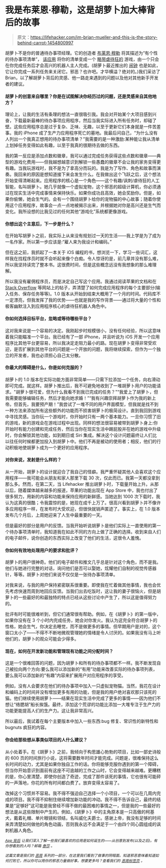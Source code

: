 # 我是布莱恩·穆勒，这是胡萝卜加大棒背后的故事

> 原文：<https://lifehacker.com/im-brian-mueller-and-this-is-the-story-behind-carrot-1454800997>

胡萝卜不是你的普通待办事项经理。它的创造者 [布莱恩·穆勒](https://twitter.com/brianmueller333) 将其描述为“有个性的待办事项清单”， [该应用](https://itunes.apple.com/us/app/carrot-to-do/id591840203) 将你的清单变成一个 [略带虐待狂的](https://lifehacker.com/carrot-turns-your-to-do-list-into-a-slightly-sadistic-g-5978354) 游戏，由一个只会在你完成任务后才会高兴的机器人主人完成。(胡萝卜最近推出的 [闹钟](http://lifehacker.com/carrot-alarm-turns-your-morning-routine-into-a-sadistic-1140607638) 也是如此，它让你完成一系列任务来关闭它。邪恶？也许吧。才华横溢？绝对的。)我们采访了 Brian，以了解胡萝卜背后的灵感、他一路走来遇到的问题以及他对其他新手开发者的建议。



#### 胡萝卜的创意来自哪里？你是在试图解决你经历过的问题，还是灵感来自其他地方？

理论上，让我的生活有条理的想法一直很吸引我。我会对开始某个大项目感到兴奋，下载最新最棒的待办事项应用程序，然后当我实际进入所有任务时，却碰了壁。这些应用程序总是过于复杂、乏味、无趣，以至于更新它们本身就是一件苦差事。我的 iPhone 成了生产力应用程序死亡的墓地。我最后问自己，“为什么没有人列出一个我真正想用的待办事项清单？”我需要的是一种激励:某种能让我从清单上划掉任务变得如此有趣，以至于我真的很期待去做的东西。

我的第一反应是添加点数和徽章，我可以通过完成任务获得这些点数和徽章——典型的游戏化费用——但我越想越意识到解锁一些愚蠢的徽章不会让我的家务变得更有趣。当我玩游戏时，我不是为了拿高分而玩的。我是为了写作、角色和故事而演奏。我回来的原因是想知道接下来会发生什么。在我做出这个飞跃之后，这个想法开始变得清晰起来。应用程序的核心是一个角色——这个有趣/讽刺/虐待狂的人工智能，名叫胡萝卜。她几乎就像一个虚拟宠物，这个邪恶的超级计算机，你必须通过在现实生活中完成事情来保持快乐。如果你成功且高效，她会奖励你。但是，如果你偷懒，她会生气的。会有一个围绕胡萝卜给你的宠物猫的中心故事；随着你使用这个应用程序，故事会一点一点地被揭示出来，并根据她对你是高兴还是生气而变化。我所设想的比我见过的任何其他“游戏化”系统都更像游戏。

#### 你想出这个主意后，下一步是什么？

在开始写胡萝卜之前，我实际上从来没有规划过一天的生活——我上学是为了成为一名作家。所以第一步应该是:“雇人来为我设计和编码。”

但在这之前，我抓起了一本关于 iOS 编程的书，想浏览一下，学习一些词汇，这样我在找程序员时就不会听起来像个白痴。令人惊讶的是，前几章并没有那么难，所以我坚持读完了整本书。这很费时间，但是这些概念远没有我想象的那么难理解。

所以我没有雇佣程序员，而是决定自己写这个应用。我通过阅读苹果的文档和在 [Stack Overflow](http://lifehacker.com/crowdhacker) 等网站上的帖子，弄清楚了如何完成应用程序的每个主要部分(输入任务、保存任务等等)。1.0 版本从开始到结束大概用了一个月的时间。代码库不一定漂亮，但我发挥了我的优势——也就是我的写作背景——通过将大量的个性和极客幽默注入到应用程序核心的虐待狂机器人角色中。

#### 你如何选择目标平台，忽略或等待哪些平台？

这对我来说是一个容易的决定。我刚起步时规模很小，没有任何经验，所以这意味着我只能瞄准一个平台。我已经有了一部 iPhone，并且听说为 iOS 开发一个应用程序比其他平台更容易，所以我决定走阻力最小的路。现在胡萝卜变得非常受欢迎，是否扩展到其他平台的问题是一个开放的问题，我将继续探索，但作为一个独立的开发者，我也必须担心自己太分散。

#### 你最大的障碍是什么，你是如何克服的？

胡萝卜的 1.0 版本在实际功能方面非常简单——只需下拉添加一个任务，向右滑动即可完成。就这样。胡萝卜推出后，我不可避免地收到了一堆胡萝卜用户的功能请求。"胡萝卜很可爱，但为什么我看不到我已完成的任务？"“我爱上了胡萝卜，但我需要能够编辑任务，然后才能向她求婚！”“我有兴趣崇拜胡萝卜作为我的新上帝。但首先，我要预产期！”我尝试了一堆不同的用户界面模型，但我就是找不到一种方法来添加所有这些额外的功能而不损害胡萝卜的极简设计。直到我回到游戏中寻找灵感。当你玩一个游戏时，你开始时只有一两个基本能力。一旦你习惯了旧的游戏，新的游戏会在游戏过程中出现。同样的想法很容易被带到胡萝卜身上:你开始时有能力创建和完成任务，然后当你在现实生活中踢屁股并在她的游戏中升级时，你会解锁其他功能，如到期日或 Siri 集成。解决这个设计问题最终让人们比以往任何时候都更加投入到胡萝卜中。他们不再是被动的使用者；相反，他们的行动积极地使胡萝卜成为一个更好的应用程序。

#### 对你来说，发射是什么样的？

从一开始，胡萝卜的设计就迎合了我自己的怪癖。我严重怀疑其他人会喜欢这个应用程序——我可能会从朋友和家人那里下载 30 次，仅此而已。我第一天都没拿到那么多。然而，在第二天，当 Lifehacker 推出胡萝卜时，下载量开始上升。从那以后，随着媒体越来越多的报道，苹果的功能出现在 App Store 中，我也付出了很多努力，用新的内容和功能来保持应用的新鲜感。当她达到 1000 次下载时，我认为这真的很酷；令我震惊的是，她现在成千上万了。很高兴看到胡萝卜并不像许多应用程序一样，在发布时大受欢迎，但很快就销声匿迹了。事实上，在 1.0 版本发布几个月后，上周她迎来了人生中最重要的一天。

但是最好的部分是用户的反馈。当我开始听说胡萝卜是他们实际上一直使用的第一个待办事项清单时，我知道我在如此不同的方向上做了正确的选择。收到来自人们的电子邮件，说你创造的东西实际上改变了他们的生活，这很令人羞愧。

#### 你如何有效地处理用户的要求和批评？

胡萝卜的用户很神奇。他们的电子邮件和推文几乎总是针对这个角色，而不是我。他们与她进行完整的对话，询问他们是否可以娶她，炫耀他们自制的视觉传感器针，等等。胡萝卜对他们来说不仅仅是一张待办事项清单。

对我来说，与我的用户保持紧密联系很重要。即使我在忙着做其他事情，我也会优先考虑快速而周到地回应反馈。当我们出去吃饭时，这让我的妻子很恼火，但是胡萝卜的一些最好的和最独特的特点已经从这些讨论中产生了，所以这是值得努力的。

批评有时可能很难听到，但它们通常很有帮助。例如，在《胡萝卜》的第一版中，如果你没有在 3 个小时内完成任务，她会对你发火。我认为这完全符合胡萝卜的性格，她会生气，你决定去睡觉，而不是做更多的事情。但早期用户是对的，这个窗口太小了——不得不不断地微观管理她的情绪是令人讨厌的。如果我没有马上听他们的，胡萝卜的观众可能会少得多。

#### 现在，如何在开发新功能和管理现有功能之间分配时间？

这是一个很难回答的问题，因为胡萝卜和所有的待办事项都不一样。我不断发现自己被拉向两个方向:要么我可以添加新的“有用”功能来改善实际的待办事项列表，要么我可以添加新的“有趣”内容来扩展用户对应用程序的享受。

例如，没有人会要求在他们的待办事项中加入一只虚拟宠物猫。当然，我花在设计和编码上的时间并没有增加更多有用的功能，但是我的用户绝对喜欢那只该死的猫。他们继续使用胡萝卜——结果在现实生活中完成了更多的事情——因为他们不想让“络腮胡”船长挨饿。最终，添加这个荒谬的功能比添加一大堆专注于生产力的功能更能提高人们的生产力。这让我非常高兴。

所以最后，我试着在每个主要版本中加入一些东西:bug 修复、常识性的新特性和 bugnuts 疯狂的内容。

#### 你会给那些想从事类似项目的人什么建议？

从小处着手。在《胡萝卜》之前，我倾向于构思雄心勃勃的项目，比如一部史诗般的 600 页的时间旅行小说，这将需要数年时间才能完成。问题是，很难保持这么长时间的动力，尤其是如果你独自工作的话。你将能够克服你遇到的第一个障碍，但当你开始意识到面前有这座不可逾越的工作之山时，它会变得越来越难。更糟糕的是，你心里清楚，即使你创造了奇迹，完成了那件该死的事情，它也很有可能砰的一声落地，你花的所有时间都白费了。放弃变得太容易了。

改掉这个习惯并不容易。我不得不强迫自己选择一个小项目，一个可以在几周内完成的项目。我不得不抑制住继续增加新功能的冲动。我不得不告诉自己，最终的结果是“足够好”这可能是我曾经不得不做的最困难的事情之一，但是我的一些最好的想法是从这些限制中产生的。例如，《胡萝卜》中的主角原本是一只高傲的柯基犬，戴着礼帽、单片眼镜和领结，名叫威化夫爵士。感谢上帝，我没有足够的时间来弄清楚如何做他的角色动画，否则我永远不会满足于一个由四个同心圆组成的讽刺机器人角色。

<small></small>*[<small>*App 背后*</small>](http://lifehacker.com/behindtheapp) <small>*让我们深入了解一些我们最喜欢的应用是如何诞生的——从创意到发布(以及之后)。有你想看到的人吗？邮箱*</small> [<small>*泰莎*</small>](https://mail.google.com/mail/?view=cm&fs=1&tf=1&to=tessa@lifehacker.com) <small>*。*</small>*

**<small>这篇文章是我们的</small>* [*<small>恶周</small>*](https://lifehacker.com/welcome-to-lifehackers-fourth-annual-evil-week-1453143089) *<small>系列的一部分，在这里我们看到了做事的阴暗面。知道邪恶意味着知道如何打败它，所以你可以用你的邪恶力量做好事。想要更多吗？查看我们的</small>* [*<small>恶周标签页</small>*](http://lifehacker.com/tag/evilweek) *<small>。</small>**